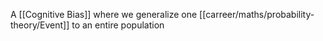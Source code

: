 A [[Cognitive Bias]] where we generalize one [[carreer/maths/probability-theory/Event]] to an entire population